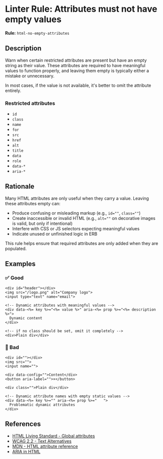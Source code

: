 # Linter Rule: Attributes must not have empty values

**Rule:** `html-no-empty-attributes`

## Description

Warn when certain restricted attributes are present but have an empty string as their value. These attributes are required to have meaningful values to function properly, and leaving them empty is typically either a mistake or unnecessary.

In most cases, if the value is not available, it's better to omit the attribute entirely.

### Restricted attributes

- `id`
- `class`
- `name`
- `for`
- `src`
- `href`
- `alt`
- `title`
- `data`
- `role`
- `data-*`
- `aria-*`

## Rationale

Many HTML attributes are only useful when they carry a value. Leaving these attributes empty can:

- Produce confusing or misleading markup (e.g., `id=""`, `class=""`)
- Create inaccessible or invalid HTML (e.g., `alt=""` on decorative images is valid, but only if intentional)
- Interfere with CSS or JS selectors expecting meaningful values
- Indicate unused or unfinished logic in ERB

This rule helps ensure that required attributes are only added when they are populated.

## Examples

### ✅ Good

```erb
<div id="header"></div>
<img src="/logo.png" alt="Company logo">
<input type="text" name="email">

<!-- Dynamic attributes with meaningful values -->
<div data-<%= key %>="<%= value %>" aria-<%= prop %>="<%= description %>">
  Dynamic content
</div>

<!-- if no class should be set, omit it completely -->
<div>Plain div</div>
```

### 🚫 Bad

```erb
<div id=""></div>
<img src="">
<input name="">

<div data-config="">Content</div>
<button aria-label="">×</button>

<div class="">Plain div</div>

<!-- Dynamic attribute names with empty static values -->
<div data-<%= key %>="" aria-<%= prop %>="   ">
  Problematic dynamic attributes
</div>
```

## References

- [HTML Living Standard - Global attributes](https://html.spec.whatwg.org/multipage/dom.html#global-attributes)
- [WCAG 2.2 - Text Alternatives](https://www.w3.org/WAI/WCAG22/Understanding/text-alternatives.html)
- [MDN - HTML attribute reference](https://developer.mozilla.org/en-US/docs/Web/HTML/Attributes)
- [ARIA in HTML](https://www.w3.org/TR/html-aria/)
